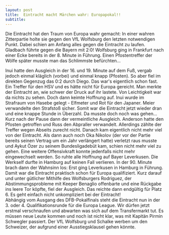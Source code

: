 ```yaml
---
layout: post
title:  Eintracht macht Märchen wahr: Europapokal!!
subtitle:  
---
```


Die Eintracht hat den Traum von Europa wahr gemacht: In einer wahren Zitterpartie holte sie gegen den VfL Wolfsburg den letzten notwendigen Punkt. Dabei schien am Anfang alles gegen die Eintracht zu laufen. Gladbach führte gegen die Bayern mit 2:0! Wolfsburg ging in Frankfurt nach einer Ecke bereits in der 8. Minute in Führung. Einen Pfostentreffer der Wölfe später musste man das Schlimmste befürchten...

Inui hatte den Ausgleich in der 16. und 19. Minute auf dem Fuß, vergab jedoch einmal kläglich (vorbei) und einmal knapp (Pfosten). So aber fiel im direkten Gegenzug das 0:2 durch Diego. Das war's eigentlich schon fast. Ein Treffer für den HSV und es hätte nicht für Europa gereicht. Man merkte der Eintracht an, wie schwer der Druck auf ihr lastete. Von Leichtigkeit war da nichts zu sehen. Doch dann keimte Hoffnung auf. Inui wurde im Strafraum von Hasebe gelegt - Elfmeter und Rot für den Japaner. Meier verwandelte den Strafstoß sicher. Somit war die Eintracht jetzt wieder dran und eine knappe Stunde in Überzahl. Da musste doch noch was gehen...  
Kurz nach der Pause dann der vermeintliche Ausgleich. Anderson hatte den Pfosten getroffen und Russ den Abpraller verwandelt. Allerdings zählte der Treffer wegen Abseits zurecht nicht. Danach kam eigentlich nicht mehr viel von der Eintracht. Als dann auch noch Oka Nikolov (der vor der Partie bereits seinen Vertrag um ein Jahr verlängert hatte) verletzt raus musste und Aykut Özer zu seinem Bundesligadebüt kam, schien nicht mehr viel zu gehen. Eine weitere Offensivkraft konnte jedenfalls nicht mehr eingewechselt werden. So ruhte alle Hoffnung auf Bayer Leverkusen. Die Werkself durfte in Hamburg auf keinen Fall verlieren. In der 90. Minute brach dann der Wahnsinn los: Erst ging Leverkusen in Hamburg in Führung. Damit war die Eintracht praktisch schon für Europa qualifiziert. Kurz darauf und unter gütlicher Mithilfe des Wolfsburgers Rodriguez, der Abstimmungsprobleme mit Keeper Benaglio offenbarte und eine Rückgabe ins leere Tor köpfte, fiel der Ausgleich. Das reichte dann endgültig für Platz 6. Es geht einfach nicht unkompliziert bei der Eintracht!  
Abhängig vom Ausgang des DFB-Pokalfinals steht die Eintracht nun in der 3. oder 4. Qualifikationsrunde für die Europa League. Wir dürfen jetzt erstmal verschnaufen und abwarten was sich auf dem Transfermarkt tut. Es müssen neue Leute kommen und noch ist nicht klar, was mit Kapitän Pirmin Schwegler passiert. Der VfL Wolfsburg und Schalke werben um den Schweizer, der aufgrund einer Ausstiegsklausel gehen könnte.

